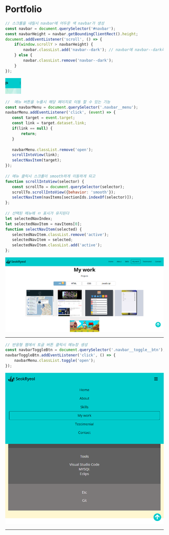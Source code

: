 # Portfolio

```JavaScript
// 스크롤을 내릴시 navbar에 어두운 색 navbar가 생성
const navbar = document.querySelector('#navbar');
const navbarHeight = navbar.getBoundingClientRect().height;
document.addEventListener('scroll', () => {
    if(window.scrollY > navbarHeight) {
        navbar.classList.add('navbar--dark'); // navbar에 navbar--dark라는 class를 만든다 
    } else {
        navbar.classList.remove('navbar--dark');
    }
});
```

<img src="./imgs/Portfoliodarknavbar.png" width="50px" height="50px" alt="navbar"></img><br/>

 ```JavaScript
//  메뉴 버튼을 누를시 해당 페이지로 이동 할 수 있는 기능
const navbarMenu = document.querySelector('.navbar__menu');
navbarMenu.addEventListener('click', (event) => {
    const target = event.target;
    const link = target.dataset.link;
    if(link == null) {
        return;
    }

    navbarMenu.classList.remove('open');
    scrollIntoView(link);
    selectNavItem(target);
});

// 메뉴 클릭시 스크롤이 smooth하게 이동하게 되고 
function scrollIntoView(selector) {
    const scrollTo = document.querySelector(selector);
    scrollTo.scrollIntoView({behavior: 'smooth'});
    selectNavItem(navItems[sectionIds.indexOf(selector)]);
};

// 선택된 메뉴에 ㅁ 표시가 유지된다
let selectedNavIndex;
let selectedNavItem = navItems[0];
function selectNavItem(selected) {
    selectedNavItem.classList.remove('active');
    selectedNavItem = selected;
    selectedNavItem.classList.add('active');
};
```

![image description width="450px" height="300px"](./imgs/movescrolling.png)
***

```JavaScript
// 반응형 웹에서 토글 버튼 클릭시 메뉴창 생성
const navbarToggleBtn = document.querySelector('.navbar__toggle__btn');
navbarToggleBtn.addEventListener('click', () => {
    navbarMenu.classList.toggle('open');
});
```

![image width="100px" height="100px"](./imgs/toggle.png)
***
